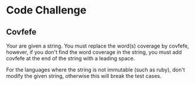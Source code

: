<h1>Code Challenge</h1>
<h2>Covfefe</h2>

Your are given a string. You must replace the word(s) coverage by covfefe, however, if you don't find the word coverage in the string, you must add covfefe at the end of the string with a leading space.

For the languages where the string is not immutable (such as ruby), don't modify the given string, otherwise this will break the test cases.